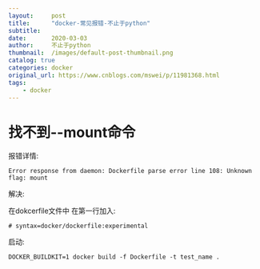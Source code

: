 ```yaml
---
layout:     post
title:      "docker-常见报错-不止于python"
subtitle:   
date:       2020-03-03
author:     不止于python
thumbnail:  /images/default-post-thumbnail.png
catalog: true
categories: docker
original_url: https://www.cnblogs.com/mswei/p/11981368.html
tags:
    - docker
---
```


# 找不到--mount命令

报错详情:

```
Error response from daemon: Dockerfile parse error line 108: Unknown flag: mount
```

解决:

在dokcerfile文件中 在第一行加入:

```
# syntax=docker/dockerfile:experimental
```

启动:

```
DOCKER_BUILDKIT=1 docker build -f Dockerfile -t test_name .
```
